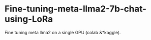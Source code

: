 # Fine-tuning-meta-llma2-7b-chat-using-LoRa
Fine tuning meta llma2 on a single GPU (colab &amp;*kaggle).
